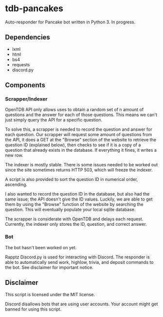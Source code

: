 # tdb-pancakes

Auto-responder for Pancake bot written in Python 3. In progress.

## Dependencies

* lxml
* html
* bs4
* requests
* discord.py

## Components

### Scrapper/Indexer

OpenTDB API only allows uses to obtain a random set of n amount of
questions and the answer for each of those questions. This means we
can't just simply query the API for a specific question.

To solve this, a scrapper is needed to record the question and answer
for each question. Our scrapper will request some amount of questions from
the API, it does a GET at the "Browse" section of the website to retrieve
the question ID (explained below), then checks to see if it is a copy of
a question that already exists in the database. If everything it fines, it
writes a new row.

The indexer is mostly stable. There is some issues needed to be worked out
since the site sometimes returns HTTP 503, which will freeze the indexer.

A script is also provided to sort the question ID in numerical order,
ascending.


I also wanted to record the question ID in the database, but also had the
same issue; the API doesn't give the ID values.
Luckily, we are able to get them by using the "Browse" function of the
website by searching the question. This will eventually populate your
local sqlite database.

The scrapper is considerate with OpenTDB and delays each request.
Currently, the indexer only stores the ID, question, and correct answer.

### Bot

The bot hasn't been worked on yet.

Rapptz Discord.py is used for interacting with Discord. The responder
is able to automatically send work, highlow, trivia, and deposit commands
to the bot. See disclaimer for important notice.

## Disclaimer

This script is licensed under the MIT license.

Discord disallows bots that are using user accounts. Your account
might get banned for using this script.

